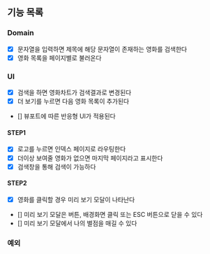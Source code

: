 ## 기능 목록

### Domain

- [x] 문자열을 입력하면 제목에 해당 문자열이 존재하는 영화를 검색한다
- [x] 영화 목록을 페이지별로 불러온다

### UI

- [x] 검색을 하면 영화차트가 검색결과로 변경된다
- [x] 더 보기를 누르면 다음 영화 목록이 추가된다
- [] 뷰포트에 따른 반응형 UI가 적용된다

#### STEP1

- [x] 로고를 누르면 인덱스 페이지로 라우팅한다
- [x] 더이상 보여줄 영화가 없으면 마지막 페이지라고 표시한다
- [x] 검색창을 통해 검색이 가능하다

#### STEP2

- [x] 영화를 클릭할 경우 미리 보기 모달이 나타난다
- [] 미리 보기 모달은 버튼, 배경화면 클릭 또는 ESC 버튼으로 닫을 수 있다
- [] 미리 보기 모달에서 나의 별점을 매길 수 있다

### 예외
